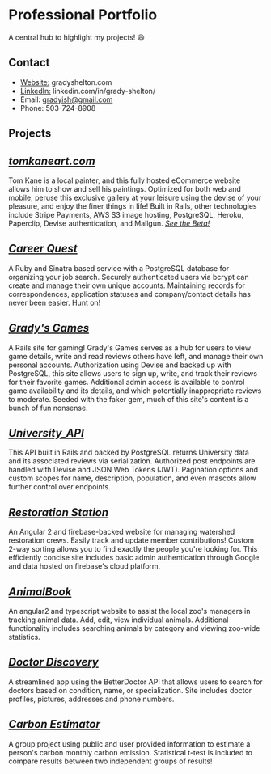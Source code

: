 # Professional Portfolio
A central hub to highlight my projects! 😄

## Contact
* [Website:](http://gradyshelton.com/) gradyshelton.com
* [LinkedIn:](https://www.linkedin.com/in/grady-shelton/) linkedin.com/in/grady-shelton/
* Email: gradyish@gmail.com
* Phone: 503-724-8908


## Projects

## [_tomkaneart.com_](https://github.com/akane0915/tom-kane-art-website.git)
  Tom Kane is a local painter, and this fully hosted eCommerce website allows him to show and sell his paintings. Optimized for both web and mobile, peruse this exclusive gallery at your leisure using the devise of your pleasure, and enjoy the finer things in life! Built in Rails, other technologies include Stripe Payments, AWS S3 image hosting, PostgreSQL, Heroku, Paperclip, Devise authentication, and Mailgun.
  [_See the Beta!_](http://tom-kane-art.herokuapp.com/)

## [_Career Quest_](https://github.com/gravytates/career_quest)
  A Ruby and Sinatra based service with a PostgreSQL database for organizing your job search. Securely authenticated users via bcrypt can create and manage their own unique accounts. Maintaining records for correspondences, application statuses and company/contact details has never been easier. Hunt on!
  
## [_Grady's Games_](https://github.com/gravytates/gradys_games)
  A Rails site for gaming! Grady's Games serves as a hub for users to view game details, write and read reviews others have left, and manage their own personal accounts. Authorization using Devise and backed up with PostgreSQL, this site allows users to sign up, write, and track their reviews for their favorite games. Additional admin access is available to control game availability and its details, and which potentially inappropriate reviews to moderate. Seeded with the faker gem, much of this site's content is a bunch of fun nonsense.
  
## [_University_API_](https://github.com/gravytates/university_api)
  This API built in Rails and backed by PostgreSQL returns University data and its associated reviews via serialization. Authorized post endpoints are handled with Devise and JSON Web Tokens (JWT). Pagination options and custom scopes for name, description, population, and even mascots allow further control over endpoints.

## [_Restoration Station_](https://github.com/gravytates/restoration-station)
  An Angular 2 and firebase-backed website for managing watershed restoration crews. Easily track and update member contributions! Custom 2-way sorting allows you to find exactly the people you're looking for. This efficiently concise site includes basic admin authentication through Google and data hosted on firebase's cloud platform.
  
## [_AnimalBook_](https://github.com/gravytates/animalBook.git)
  An angular2 and typescript website to assist the local zoo's managers in tracking animal data. Add, edit, view individual animals. Additional functionality includes searching animals by category and viewing zoo-wide statistics.
  
## [_Doctor Discovery_](https://github.com/gravytates/doctor_discovery)
  A streamlined app using the BetterDoctor API that allows users to search for doctors based on condition, name, or specialization. Site includes doctor profiles, pictures, addresses and phone numbers.
  
## [_Carbon Estimator_](https://github.com/gravytates/carbon-estimator)
  A group project using public and user provided information to estimate a person's carbon monthly carbon emission. Statistical t-test is included to compare results between two independent groups of results! 
  

  




